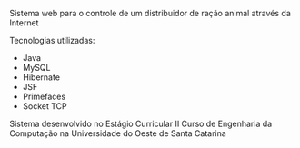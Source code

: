 Sistema web para o controle de um distribuidor de ração animal através da Internet

Tecnologias utilizadas:

- Java
- MySQL
- Hibernate
- JSF
- Primefaces
- Socket TCP


Sistema desenvolvido no Estágio Curricular II
Curso de Engenharia da Computação na Universidade do Oeste de Santa Catarina
